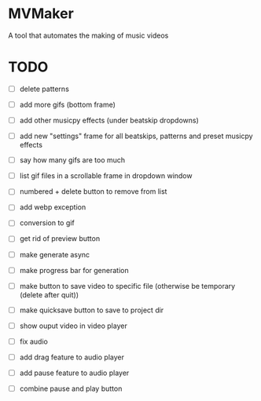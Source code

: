 # MVMaker
A tool that automates the making of music videos

# TODO
- [ ] delete patterns
- [ ] add more gifs (bottom frame)
- [ ] add other musicpy effects (under beatskip dropdowns)
- [ ] add new "settings" frame for all beatskips, patterns and preset musicpy effects
- [ ] say how many gifs are too much

- [ ] list gif files in a scrollable frame in dropdown window
- [ ] numbered + delete button to remove from list

- [ ] add webp exception
- [ ] conversion to gif

- [ ] get rid of preview button
- [ ] make generate async
- [ ] make progress bar for generation
- [ ] make button to save video to specific file (otherwise be temporary (delete after quit))
- [ ] make quicksave button to save to project dir

- [ ] show ouput video in video player
- [ ] fix audio

- [ ] add drag feature to audio player
- [ ] add pause feature to audio player
- [ ] combine pause and play button